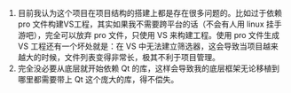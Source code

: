 1. 目前我认为这个项目在项目结构的搭建上都是存在很多问题的。比如过于依赖 pro 文件构建VS工程，其实如果我不需要跨平台的话（不会有人用 linux 挂手游吧），完全可以放弃 pro 文件，只使用 VS 来构建工程。使用 pro 文件生成 VS 工程还有一个坏处就是：在 VS 中无法建立筛选器，这会导致当项目越来越大的时候，文件列表变得非常长，极其不利于项目管理。
2. 完全没必要从底层就开始依赖 Qt 的库，这样会导致我的底层框架无论移植到哪里都需要带上 Qt 这个庞大的库，得不偿失。

